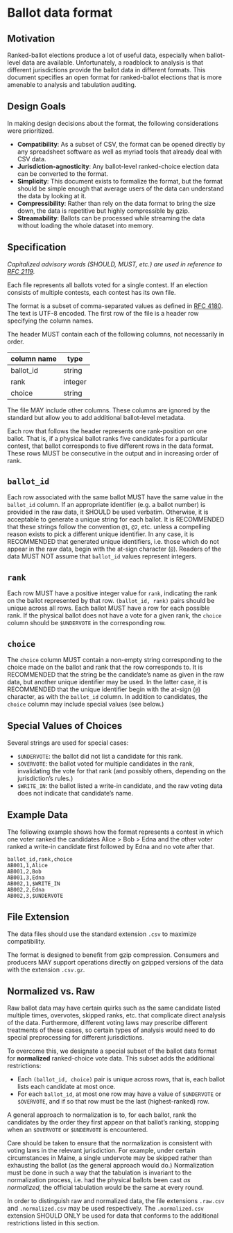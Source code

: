 # Ballot data format

## Motivation

Ranked-ballot elections produce a lot of useful data, especially when ballot-level data are available. Unfortunately, a roadblock to analysis is that different jurisdictions provide the ballot data in different formats. This document specifies an open format for ranked-ballot elections that is more amenable to analysis and tabulation auditing.

## Design Goals

In making design decisions about the format, the following considerations were prioritized.

- **Compatibility**: As a subset of CSV, the format can be opened directly by any spreadsheet software as well as myriad tools that already deal with CSV data.
- **Jurisdiction-agnosticity**: Any ballot-level ranked-choice election data can be converted to the format.
- **Simplicity**: This document exists to formalize the format, but the format should be simple enough that average users of the data can understand the data by looking at it.
- **Compressibility**: Rather than rely on the data format to bring the size down, the data is repetitive but highly compressible by gzip.
- **Streamability**: Ballots can be processed while streaming the data without loading the whole dataset into memory.

## Specification

*Capitalized advisory words (SHOULD, MUST, etc.) are used in reference to [RFC 2119](https://www.ietf.org/rfc/rfc2119.txt).*

Each file represents all ballots voted for a single contest. If an election consists of multiple contests, each contest has its own file.

The format is a subset of comma-separated values as defined in [RFC 4180](https://www.ietf.org/rfc/rfc4180.txt). The text is UTF-8 encoded. The first row of the file is a header row specifying the column names.

The header MUST contain each of the following columns, not necessarily in order.

| column name | type    |
|-------------|---------|
| ballot_id   | string  |
| rank        | integer |
| choice      | string  |

The file MAY include other columns. These columns are ignored by the standard but allow you to add additional ballot-level metadata.

Each row that follows the header represents one rank-position on one ballot. That is, if a physical ballot ranks five candidates for a particular contest, that ballot corresponds to five different rows in the data format. These rows MUST be consecutive in the output and in increasing order of rank.

## `ballot_id`

Each row associated with the same ballot MUST have the same value in the `ballot_id` column. If an appropriate identifier (e.g. a ballot number) is provided in the raw data, it SHOULD be used verbatim. Otherwise, it is acceptable to generate a unique string for each ballot. It is RECOMMENDED that these strings follow the convention `@1`, `@2`, etc. unless a compelling reason exists to pick a different unique identifier. In any case, it is RECOMMENDED that generated unique identifiers, i.e. those which do not appear in the raw data, begin with the at-sign character (`@`). Readers of the data MUST NOT assume that `ballot_id` values represent integers.

## `rank`

Each row MUST have a positive integer value for `rank`, indicating the rank on the ballot represented by that row. `(ballot_id, rank)` pairs should be unique across all rows. Each ballot MUST have a row for each possible rank. If the physical ballot does not have a vote for a given rank, the `choice` column should be `$UNDERVOTE` in the corresponding row.

## `choice`

The `choice` column MUST contain a non-empty string corresponding to the choice made on the ballot and rank that the row corresponds to. It is RECOMMENDED that the string be the candidate’s name as given in the raw data, but another unique identifier may be used. In the latter case, it is RECOMMENDED that the unique identifier begin with the at-sign (`@`) character, as with the `ballot_id` column. In addition to candidates, the `choice` column may include special values (see below.)

## Special Values of Choices

Several strings are used for special cases:

- `$UNDERVOTE`: the ballot did not list a candidate for this rank.
- `$OVERVOTE`: the ballot voted for multiple candidates in the rank, invalidating the vote for that rank (and possibly others, depending on the jurisdiction’s rules.)
- `$WRITE_IN`: the ballot listed a write-in candidate, and the raw voting data does not indicate that candidate’s name.

## Example Data

The following example shows how the format represents a contest in which one voter ranked the candidates Alice > Bob > Edna and the other voter ranked a write-in candidate first followed by Edna and no vote after that.

    ballot_id,rank,choice
    AB001,1,Alice
    AB001,2,Bob
    AB001,3,Edna
    AB002,1,$WRITE_IN
    AB002,2,Edna
    AB002,3,$UNDERVOTE

## File Extension

The data files should use the standard extension `.csv` to maximize compatibility.

The format is designed to benefit from gzip compression. Consumers and producers MAY support operations directly on gzipped versions of the data with the extension `.csv.gz`.

## Normalized vs. Raw

Raw ballot data may have certain quirks such as the same candidate listed multiple times, overvotes, skipped ranks, etc. that complicate direct analysis of the data. Furthermore, different voting laws may prescribe different treatments of these cases, so certain types of analysis would need to do special preprocessing for different jurisdictions.

To overcome this, we designate a special subset of the ballot data format for **normalized** ranked-choice vote data. This subset adds the additional restrictions:

- Each `(ballot_id, choice)` pair is unique across rows, that is, each ballot lists each candidate at most once.
- For each `ballot_id`, at most one row may have a value of `$UNDERVOTE` or `$OVERVOTE`, and if so that row must be the last (highest-ranked) row.

A general approach to normalization is to, for each ballot, rank the candidates by the order they first appear on that ballot’s ranking, stopping when an `$OVERVOTE` or `$UNDERVOTE` is encountered.

Care should be taken to ensure that the normalization is consistent with voting laws in the relevant jurisdiction. For example, under certain circumstances in Maine, a single undervote may be skipped rather than exhausting the ballot (as the general approach would do.) Normalization must be done in such a way that the tabulation is invariant to the normalization process, i.e. had the physical ballots been cast *as normalized,* the official tabulation would be the same at every round.

In order to distinguish raw and normalized data, the file extensions `.raw.csv` and `.normalized.csv` may be used respectively. The `.normalized.csv` extension SHOULD ONLY be used for data that conforms to the additional restrictions listed in this section.
